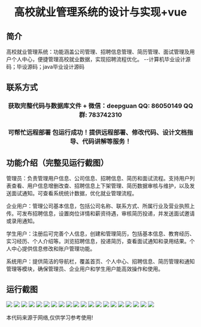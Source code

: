<p><h1 align="center">高校就业管理系统的设计与实现+vue</h1></p>

## 简介
高校就业管理系统：功能涵盖公司管理、招聘信息管理、简历管理、面试管理及用户个人中心，便捷管理高校就业数据，实现招聘流程优化。    --计算机毕业设计源码；毕设源码；java毕业设计源码


## 联系方式
<p><h3 align="center">获取完整代码与数据库文件 + 微信：deepguan QQ: 86050149 QQ群: 783742310</h3></p>
<p><h3 align="center">可帮忙远程部署 包运行成功！提供远程部署、修改代码、设计文档指导、代码讲解等服务！</h3></p>

## 功能介绍（完整见运行截图）
管理员：负责管理用户信息、公司信息、招聘信息、简历和面试流程。支持用户列表查看、用户信息增删改查、招聘信息上下架管理、简历数据审核与维护，以及发送面试通知。可查看系统统计数据，优化就业管理流程。

企业用户：管理公司基本信息，包括公司名称、联系方式、所属行业及营业执照上传。可发布招聘信息，设置岗位详情和薪资待遇，审核简历投递，并发送面试邀请或录用通知。

学生用户：注册后可完善个人信息，创建和管理简历，包括基本信息、教育经历、实习经历、个人介绍等。浏览招聘信息，投递简历，查看面试通知和录用结果。个人中心提供信息修改和账户管理功能。

系统用户：提供简洁的导航栏，覆盖首页、个人中心、招聘信息、简历管理和通知管理等模块，确保管理员、企业用户和学生用户能高效操作和使用。


## 运行截图
![](img/001.jpg)
![](img/002.jpg)
![](img/003.jpg)
![](img/004.jpg)
![](img/005.jpg)
![](img/006.jpg)
![](img/007.jpg)
![](img/008.jpg)
![](img/009.jpg)
![](img/010.jpg)
![](img/011.jpg)
![](img/012.jpg)
![](img/013.jpg)
![](img/014.jpg)
![](img/015.jpg)
![](img/016.jpg)
![](img/017.jpg)
![](img/018.jpg)
![](img/019.jpg)
![](img/020.jpg)

<p>本代码来源于网络,仅供学习参考使用!</p>
